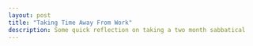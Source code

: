 ```yaml
---
layout: post
title: "Taking Time Away From Work"
description: Some quick reflection on taking a two month sabbatical
---
```

